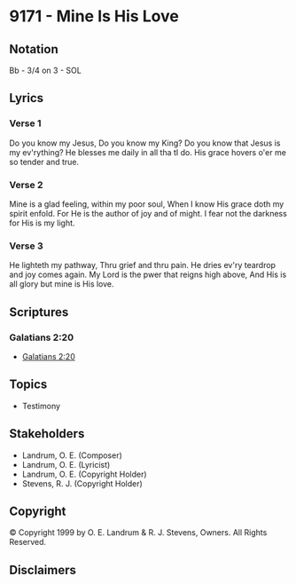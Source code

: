 # 9171 - Mine Is His Love

## Notation

Bb - 3/4 on 3 - SOL

## Lyrics

### Verse 1

Do you know my Jesus, Do you know my King? Do you know that Jesus is my ev'rything? He blesses me daily in all tha tI do. His grace hovers o'er me so tender and true.

### Verse 2

Mine is a glad feeling, within my poor soul, When I know His grace doth my spirit enfold. For He is the author of joy and of might. I fear not the darkness for His is my light.

### Verse 3

He lighteth my pathway, Thru grief and thru pain. He dries ev'ry teardrop and joy comes again. My Lord is the pwer that reigns high above, And His is all glory but mine is His love.


## Scriptures

### Galatians 2:20

- [Galatians 2:20](https://www.biblegateway.com/passage/?search=Galatians%202%3A20)


## Topics

- Testimony

## Stakeholders

- Landrum, O. E. (Composer)
- Landrum, O. E. (Lyricist)
- Landrum, O. E. (Copyright Holder)
- Stevens, R. J. (Copyright Holder)

## Copyright

© Copyright 1999 by O. E. Landrum & R. J. Stevens, Owners. All Rights Reserved.


## Disclaimers


